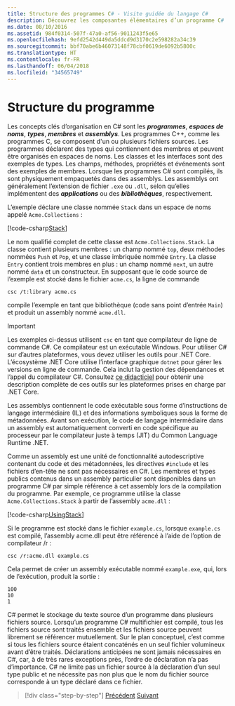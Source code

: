 ```yaml
---
title: Structure des programmes C# - Visite guidée du langage C#
description: Découvrez les composantes élémentaires d’un programme C#
ms.date: 08/10/2016
ms.assetid: 984f0314-507f-47a0-af56-9011243f5e65
ms.openlocfilehash: 9efd2542d449da5ddcd9d3170c2e598282a34c39
ms.sourcegitcommit: bbf70abe6b46073148f78cbf0619de6092b5800c
ms.translationtype: HT
ms.contentlocale: fr-FR
ms.lasthandoff: 06/04/2018
ms.locfileid: "34565749"
---
```

# <a name="program-structure"></a>Structure du programme

Les concepts clés d’organisation en C# sont les ***programmes***, ***espaces de noms***, ***types***, ***membres*** et ***assemblys***. Les programmes C++, comme les programmes C, se composent d'un ou plusieurs fichiers sources. Les programmes déclarent des types qui contiennent des membres et peuvent être organisés en espaces de noms. Les classes et les interfaces sont des exemples de types. Les champs, méthodes, propriétés et événements sont des exemples de membres. Lorsque les programmes C# sont compilés, ils sont physiquement empaquetés dans des assemblys. Les assemblys ont généralement l’extension de fichier `.exe` ou `.dll`, selon qu’elles implémentent des ***applications*** ou des ***bibliothèques***, respectivement.

L’exemple déclare une classe nommée `Stack` dans un espace de noms appelé `Acme.Collections` :

[!code-csharp[Stack](../../../samples/snippets/csharp/tour/program-structure/program.cs#L1-L34)]

Le nom qualifié complet de cette classe est `Acme.Collections.Stack`. La classe contient plusieurs membres : un champ nommé `top`, deux méthodes nommées `Push` et `Pop`, et une classe imbriquée nommée `Entry`. La classe `Entry` contient trois membres en plus : un champ nommé `next`, un autre nommé `data` et un constructeur. En supposant que le code source de l’exemple est stocké dans le fichier `acme.cs`, la ligne de commande

```
csc /t:library acme.cs
```

compile l’exemple en tant que bibliothèque (code sans point d’entrée `Main`) et produit un assembly nommé `acme.dll`.

> [!IMPORTANT]
> Les exemples ci-dessus utilisent `csc` en tant que compilateur de ligne de commande C#. Ce compilateur est un exécutable Windows. Pour utiliser C# sur d’autres plateformes, vous devez utiliser les outils pour .NET Core. L’écosystème .NET Core utilise l’interface graphique `dotnet` pour gérer les versions en ligne de commande. Cela inclut la gestion des dépendances et l’appel du compilateur C#. Consultez [ce didacticiel](../../core/tutorials/using-with-xplat-cli.md) pour obtenir une description complète de ces outils sur les plateformes prises en charge par .NET Core.

Les assemblys contiennent le code exécutable sous forme d’instructions de langage intermédiaire (IL) et des informations symboliques sous la forme de métadonnées. Avant son exécution, le code de langage intermédiaire dans un assembly est automatiquement converti en code spécifique au processeur par le compilateur juste à temps (JIT) du Common Language Runtime .NET.

Comme un assembly est une unité de fonctionnalité autodescriptive contenant du code et des métadonnées, les directives `#include` et les fichiers d’en-tête ne sont pas nécessaires en C#. Les membres et types publics contenus dans un assembly particulier sont disponibles dans un programme C# par simple référence à cet assembly lors de la compilation du programme. Par exemple, ce programme utilise la classe `Acme.Collections.Stack` à partir de l’assembly `acme.dll` :

[!code-csharp[UsingStack](../../../samples/snippets/csharp/tour/program-structure/Program.cs#L38-L52)]

Si le programme est stocké dans le fichier `example.cs`, lorsque `example.cs` est compilé, l’assembly acme.dll peut être référencé à l’aide de l’option de compilateur /r :

```
csc /r:acme.dll example.cs
```

Cela permet de créer un assembly exécutable nommé `example.exe`, qui, lors de l’exécution, produit la sortie :

```
100
10
1
```

C# permet le stockage du texte source d’un programme dans plusieurs fichiers source. Lorsqu’un programme C# multifichier est compilé, tous les fichiers source sont traités ensemble et les fichiers source peuvent librement se référencer mutuellement. Sur le plan conceptuel, c’est comme si tous les fichiers source étaient concaténés en un seul fichier volumineux avant d’être traités. Déclarations anticipées ne sont jamais nécessaires en C#, car, à de très rares exceptions près, l’ordre de déclaration n’a pas d’importance. C# ne limite pas un fichier source à la déclaration d’un seul type public et ne nécessite pas non plus que le nom du fichier source corresponde à un type déclaré dans ce fichier.

>[!div class="step-by-step"]
[Précédent](index.md)
[Suivant](types-and-variables.md)
